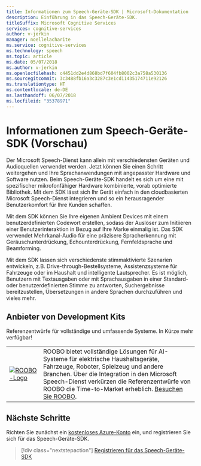 ```yaml
---
title: Informationen zum Speech-Geräte-SDK | Microsoft-Dokumentation
description: Einführung in das Speech-Geräte-SDK.
titleSuffix: Microsoft Cognitive Services
services: cognitive-services
author: v-jerkin
manager: noellelacharite
ms.service: cognitive-services
ms.technology: speech
ms.topic: article
ms.date: 05/07/2018
ms.author: v-jerkin
ms.openlocfilehash: c4451dd2e4d868bd7f604fb8002c3a758a530136
ms.sourcegitcommit: 3c3488fb16a3c3287c3e1cd11435174711e92126
ms.translationtype: HT
ms.contentlocale: de-DE
ms.lasthandoff: 06/07/2018
ms.locfileid: "35378971"
---
```

# <a name="about-the-speech-devices-sdk-preview"></a>Informationen zum Speech-Geräte-SDK (Vorschau)

Der Microsoft Speech-Dienst kann allein mit verschiedensten Geräten und Audioquellen verwendet werden. Jetzt können Sie einen Schritt weitergehen und Ihre Sprachanwendungen mit angepasster Hardware und Software nutzen. Beim Speech-Geräte-SDK handelt es sich um eine mit spezifischer mikrofonfähiger Hardware kombinierte, vorab optimierte Bibliothek. Mit dem SDK lässt sich Ihr Gerät einfach in den cloudbasierten Microsoft Speech-Dienst integrieren und so ein herausragender Benutzerkomfort für Ihre Kunden schaffen.

Mit dem SDK können Sie Ihre eigenen Ambient Devices mit einem benutzerdefinierten Codewort erstellen, sodass der Auslöser zum Initiieren einer Benutzerinteraktion in Bezug auf Ihre Marke einmalig ist. Das SDK verwendet Mehrkanal-Audio für eine präzisere Spracherkennung mit Geräuschunterdrückung, Echounterdrückung, Fernfeldsprache und Beamforming.

Mit dem SDK lassen sich verschiedenste stimmaktivierte Szenarien entwickeln, z.B. Drive-through-Bestellsysteme, Assistenzsysteme für Fahrzeuge oder im Haushalt und intelligente Lautsprecher. Es ist möglich, Benutzern mit Textausgaben oder mit Sprachausgaben in einer Standard- oder benutzerdefinierten Stimme zu antworten, Suchergebnisse bereitzustellen, Übersetzungen in andere Sprachen durchzuführen und vieles mehr. 



## <a name="development-kit-providers"></a>Anbieter von Development Kits

Referenzentwürfe für vollständige und umfassende Systeme. In Kürze mehr verfügbar!

|||
|-|-|
|[![ROOBO-Logo](media/speech-devices-sdk/roobo-logo.png)](http://ddk.roobo.com/)|ROOBO bietet vollständige Lösungen für AI-Systeme für elektrische Haushaltsgeräte, Fahrzeuge, Roboter, Spielzeug und andere Branchen. Über die Integration in den Microsoft Speech-Dienst verkürzen die Referenzentwürfe von ROOBO die Time-to-Market erheblich. [Besuchen Sie ROOBO](http://ddk.roobo.com/).|

## <a name="next-steps"></a>Nächste Schritte

Richten Sie zunächst ein [kostenloses Azure-Konto](https://azure.microsoft.com/free/ai/) ein, und registrieren Sie sich für das Speech-Geräte-SDK.

> [!div class="nextstepaction"]
> [Registrieren für das Speech-Geräte-SDK](get-speech-devices-sdk.md)


